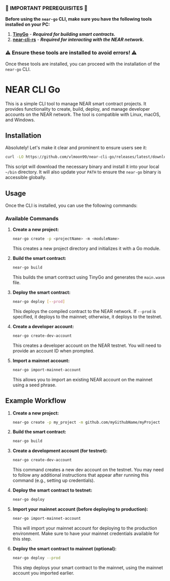 ### 🚨 **IMPORTANT PREREQUISITES** 🚨

**Before using the `near-go` CLI, make sure you have the following tools installed on your PC:**

1. **[TinyGo](https://tinygo.org/getting-started/install/)** - **_Required for building smart contracts._**
2. **[near-cli-rs](https://github.com/near/near-cli-rs)** - **_Required for interacting with the NEAR network._**

### ⚠️ **Ensure these tools are installed to avoid errors!** ⚠️

Once these tools are installed, you can proceed with the installation of the `near-go` CLI.

# NEAR CLI Go

This is a simple CLI tool to manage NEAR smart contract projects. It provides functionality to create, build, deploy, and manage developer accounts on the NEAR network. The tool is compatible with Linux, macOS, and Windows.

## Installation

Absolutely! Let's make it clear and prominent to ensure users see it:

```bash
curl -LO https://github.com/vlmoon99/near-cli-go/releases/latest/download/install.sh && bash install.sh
```

This script will download the necessary binary and install it into your local `~/bin` directory. It will also update your `PATH` to ensure the `near-go` binary is accessible globally.

## Usage

Once the CLI is installed, you can use the following commands:

### Available Commands

1. **Create a new project:**

   ```bash
   near-go create -p <projectName> -m <moduleName>
   ```

   This creates a new project directory and initializes it with a Go module.

2. **Build the smart contract:**

   ```bash
   near-go build
   ```

   This builds the smart contract using TinyGo and generates the `main.wasm` file.

3. **Deploy the smart contract:**

   ```bash
   near-go deploy [--prod]
   ```

   This deploys the compiled contract to the NEAR network. If `--prod` is specified, it deploys to the mainnet; otherwise, it deploys to the testnet.

4. **Create a developer account:**

   ```bash
   near-go create-dev-account
   ```

   This creates a developer account on the NEAR testnet. You will need to provide an account ID when prompted.

5. **Import a mainnet account:**

   ```bash
   near-go import-mainnet-account
   ```

   This allows you to import an existing NEAR account on the mainnet using a seed phrase.


## Example Workflow

1. **Create a new project:**

   ```bash
   near-go create -p my_project -m github.com/myGithubName/myProject
   ```

2. **Build the smart contract:**

   ```bash
   near-go build
   ```

3. **Create a development account (for testnet):**

   ```bash
   near-go create-dev-account
   ```

   This command creates a new dev account on the testnet. You may need to follow any additional instructions that appear after running this command (e.g., setting up credentials).

4. **Deploy the smart contract to testnet:**

   ```bash
   near-go deploy
   ```

5. **Import your mainnet account (before deploying to production):**

   ```bash
   near-go import-mainnet-account
   ```

   This will import your mainnet account for deploying to the production environment. Make sure to have your mainnet credentials available for this step.

6. **Deploy the smart contract to mainnet (optional):**

   ```bash
   near-go deploy --prod
   ```

   This step deploys your smart contract to the mainnet, using the mainnet account you imported earlier.

